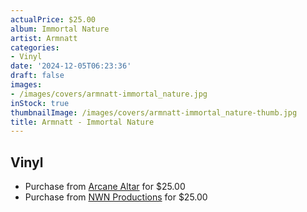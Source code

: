 ```yaml
---
actualPrice: $25.00
album: Immortal Nature
artist: Armnatt
categories:
- Vinyl
date: '2024-12-05T06:23:36'
draft: false
images:
- /images/covers/armnatt-immortal_nature.jpg
inStock: true
thumbnailImage: /images/covers/armnatt-immortal_nature-thumb.jpg
title: Armnatt - Immortal Nature
---
```


## Vinyl
* Purchase from [Arcane Altar](https://arcanealtar.bigcartel.com/product/armnatt-immortal-nature-12-lp) for $25.00
* Purchase from [NWN Productions](http://shop.nwnprod.com/index.php?route=product/product&path=75&product_id=29899&sort=pd.name&order=ASC) for $25.00
